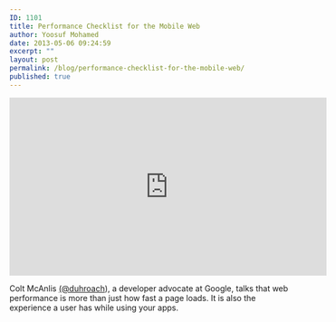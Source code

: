 ```yaml
---
ID: 1101
title: Performance Checklist for the Mobile Web
author: Yoosuf Mohamed
date: 2013-05-06 09:24:59
excerpt: ""
layout: post
permalink: /blog/performance-checklist-for-the-mobile-web/
published: true
---
```


<iframe width="560" height="315" src="https://www.youtube.com/embed/0UNWi7FA36M" frameborder="0" allowfullscreen></iframe>

Colt McAnlis [(@duhroach](https://twitter.com/duhroach)), a developer advocate at Google, talks that web performance is more than just how fast a page loads. It is also the experience a user has while using your apps.
